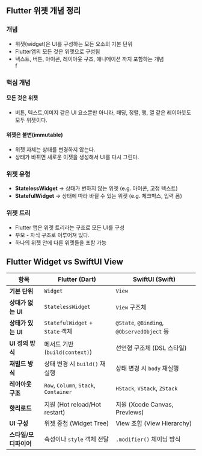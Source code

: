 ## Flutter 위젯 개념 정리

### 개념

- 위젯(widget)은 UI를 구성하는 모든 요소의 기본 단위  
- Flutter앱의 모든 것은 위젯으로 구성됨  
- 텍스트, 버튼, 아이콘, 레이아웃 구조, 애니메이션 까지 포함하는 개념  
f

### 핵심 개념

#### 모든 것은 위젯

- 버튼, 텍스트,이미지 같은 UI 요소뿐만 아니라, 패딩, 정렬, 행, 열 같은 레이아웃도 모두 위젯이다.  

#### 위젯은 불변(immutable)

- 위젯 자체는 상태를 변경하지 않는다.  
- 상태가 바뀌면 새로운 이젯을 생성해서 UI를 다시 그린다.  


### 위젯 유형

- **StatelessWidget** → 상태가 변하지 않는 위젯 (e.g. 아이콘, 고정 텍스트)  
- **StatefulWidget** → 상태에 따라 바뀔 수 있는 위젯 (e.g. 체크박스, 입력 폼)  


### 위젯 트리

- Flutter 앱은 위젯 트리라는 구조로 모든 UI를 구성  
- 부모 - 자식 구조로 이루어져 있다.  
- 하나의 위젯 안에 다른 위젯들을 포함 가능

## Flutter Widget vs SwiftUI View

| 항목 | **Flutter (Dart)** | **SwiftUI (Swift)** |
|------|---------------------|----------------------|
| **기본 단위** | `Widget` | `View` |
| **상태가 없는 UI** | `StatelessWidget` | `View` 구조체 |
| **상태가 있는 UI** | `StatefulWidget` + `State` 객체 | `@State`, `@Binding`, `@ObservedObject` 등 |
| **UI 정의 방식** | 메서드 기반 (`build(context)`) | 선언형 구조체 (DSL 스타일) |
| **재빌드 방식** | 상태 변경 시 `build()` 재실행 | 상태 변경 시 `body` 재실행 |
| **레이아웃 구조** | `Row`, `Column`, `Stack`, `Container` | `HStack`, `VStack`, `ZStack` |
| **핫리로드** | 지원 (Hot reload/Hot restart) | 지원 (Xcode Canvas, Previews) |
| **UI 구성** | 위젯 중첩 (Widget Tree) | View 조합 (View Hierarchy) |
| **스타일/모디파이어** | 속성이나 `style` 객체 전달 | `.modifier()` 체이닝 방식 |
